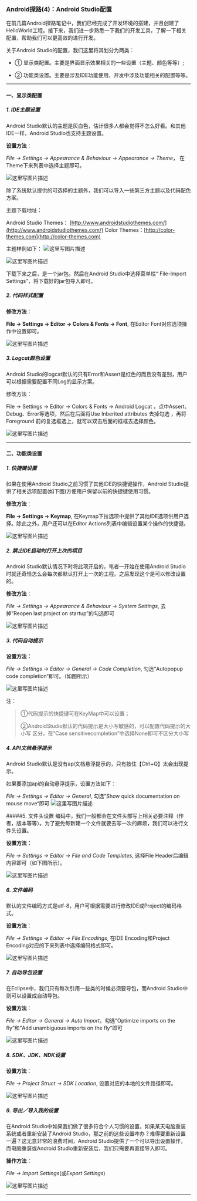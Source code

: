 ### Android探路(4)：Android Studio配置

在前几篇Android探路笔记中，我们已经完成了开发环境的搭建，并且创建了HelloWorld工程。接下来，我们进一步熟悉一下我们的开发工具，了解一下相关配置，帮助我们可以更高效的进行开发。

关于Android Studio的配置，我们这里将其划分为两类：

- ① 显示类配置。主要是界面显示效果相关的一些设置（主题、颜色等等）;

- ② 功能类设置。主要是涉及IDE功能使用，开发中涉及功能相关的配置等等。

---

#### 一、显示类配置

##### 1. IDE主题设置
Android Studio默认的主题是灰白色，估计很多人都会觉得不怎么好看。和其他IDE一样，Android Studio也支持主题设置。

**设置方法**：

*File -> Settings -> Appearance & Behaviour -> Appearance -> Theme*， 在Theme下来列表中选择主题即可。

![这里写图片描述](./images/AndroidLearn_4_01.png)

除了系统默认提供的可选择的主题外，我们可以导入一些第三方主题以及代码配色方案。

主题下载地址：

Android Studio Themes： [http://www.androidstudiothemes.com/](http://www.androidstudiothemes.com/)
Color Themes：[http://color-themes.com](http://color-themes.com)

主题样例如下：
![这里写图片描述](./images/AndroidLearn_4_02.png)

![这里写图片描述](./images/AndroidLearn_4_03.png)

下载下来之后，是一个jar包。然后在Android Studio中选择菜单栏“ File-Import Settings”，将下载好的jar包导入即可。

##### 2. 代码样式配置

**修改方法**：

**File -> Settings -> Editor -> Colors & Fonts -> Font**, 在Editor Font对应选项操作中设置即可。

![这里写图片描述](./images/AndroidLearn_4_04.png)

##### 3. Logcat颜色设置

Android Studio的logcat默认的只有Error和Assert是红色的而且没有差别，用户可以根据需要配置不同Log的显示方案。

修改方法：

File -> Settings -> Editor -> Colors & Fonts -> Android Logcat ，点中Assert、Debug、Error等选项，然后在后面将Use Inberited attributes 去掉勾选 ，再将 Foreground 前的复选框选上，就可以双击后面的框框去选择颜色。

![这里写图片描述](./images/AndroidLearn_4_05.png)

---

#### 二、功能类设置

##### 1. 快捷键设置
如果在使用Android Studio之前习惯了其他IDE的快捷键操作，Android Studio提供了相关选项配置(如下图)方便用户保留以前的快捷键使用习惯。

**修改方法**：

**File -> Settings -> Keymap**, 在Keymap下拉选项中提供了其他IDE选项供用户选择。除此之外，用户还可以在Editor Actions列表中编辑设置某个操作的快捷键。

![这里写图片描述](./images/AndroidLearn_4_06.png)

##### 2. 禁止IDE启动时打开上次的项目
Android Studio默认情况下时将此项开启的，笔者一开始在使用Android Studio时就还奇怪怎么会每次都默认打开上一次的工程。之后发现这个是可以修改设置的。

**修改方法**：

*File -> Settings ->  Appearance & Behaviour -> System Settings*, 去掉”Reopen last project on startup”的勾选即可

![这里写图片描述](./images/AndroidLearn_4_07.png)

##### 3. 代码自动提示

**设置方法：**

*File -> Settings ->  Editor -> General -> Code Completion*, 勾选”Autopopup code completion“即可。（如图所示）

![这里写图片描述](./images/AndroidLearn_4_08.png)

注：

> ①代码提示的快捷键可在KeyMap中可以设置；
>
> ②AndroidStudio默认的代码提示是大小写敏感的，可以配置代码提示的大小写 区分。在“Case sensitivecompletion”中选择None即可不区分大小写

##### 4. API文档悬浮提示
Android Studio默认是没有api文档悬浮提示的，只有按住【Ctrl+Q】太会出现提示。

如果要添加api的自动悬浮提示，设置方法如下：

*File -> Settings ->  Editor -> General*, 勾选”Show quick documentation on mouse move“即可
![这里写图片描述](./images/AndroidLearn_4_09.png)

#####5. 文件头设置
编码中，我们一般都会在文件头部写上相关必要注释（作者，版本等等）。为了避免每新建一个文件就要去写一次的麻烦，我们可以进行文件头设置。

**设置方法：**

*File -> Settings ->  Editor -> File and Code Templates*, 选择File Header后编辑内容即可（如下图所示）。

![这里写图片描述](./images/AndroidLearn_4_10.png)

##### 6. 文件编码
默认的文件编码方式是utf-8，用户可根据需要进行修改IDE或Project的编码格式。

**设置方法**：

*File -> Settings ->  Editor -> File Encodings*, 在IDE Encoding和Project Encoding对应的下来列表中选择编码格式即可。

![这里写图片描述](./images/AndroidLearn_4_11.png)

##### 7. 自动导包设置
在Eclipse中，我们只有每次引用一些类的时候必须要导包，而Android Studio中则可以设置成自动导包。

**设置方法**：

*File -> Editor -> General -> Auto Import*，勾选”Optimize imports on the fly“和”Add unambiguous imports on the fly“即可

![这里写图片描述](./images/AndroidLearn_4_12.png)

##### 8. SDK、JDK、NDK设置

**设置方法**：

*File -> Project Struct -> SDK Location*, 设置对应的本地的文件路径即可。

![这里写图片描述](./images/AndroidLearn_4_13.png)

##### 9. 导出／导入我的设置
在Android Studio中如果我们做了很多符合个人习惯的设置，如果某天电脑重装系统或者重新安装了Android Studio，那之前的这些设置咋办？难得要重新设置一遍？这无意非常的浪费时间，Android Studio提供了一个可以导出设置操作，而电脑重装或Android Studio重新安装后，我们只需要再直接导入即可。

**操作方法**：

*File -> Import Settings*(或*Export Settings*)

![这里写图片描述](./images/AndroidLearn_4_14.png)

----------
